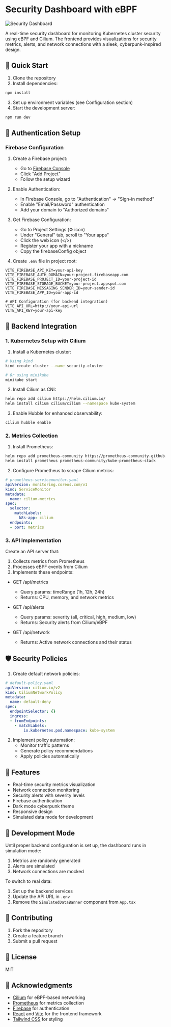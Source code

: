 # Security Dashboard with eBPF

![Security Dashboard](https://images.unsplash.com/photo-1558494949-ef010cbdcc31?auto=format&fit=crop&q=80&w=2000&h=600)

A real-time security dashboard for monitoring Kubernetes cluster security using eBPF and Cilium. The frontend provides visualizations for security metrics, alerts, and network connections with a sleek, cyberpunk-inspired design.

## 🚀 Quick Start

1. Clone the repository
2. Install dependencies:
```bash
npm install
```
3. Set up environment variables (see Configuration section)
4. Start the development server:
```bash
npm run dev
```

## 🔐 Authentication Setup

### Firebase Configuration

1. Create a Firebase project:
   - Go to [Firebase Console](https://console.firebase.google.com/)
   - Click "Add Project"
   - Follow the setup wizard

2. Enable Authentication:
   - In Firebase Console, go to "Authentication" → "Sign-in method"
   - Enable "Email/Password" authentication
   - Add your domain to "Authorized domains"

3. Get Firebase Configuration:
   - Go to Project Settings (⚙️ icon)
   - Under "General" tab, scroll to "Your apps"
   - Click the web icon (</>)
   - Register your app with a nickname
   - Copy the firebaseConfig object

4. Create `.env` file in project root:
```env
VITE_FIREBASE_API_KEY=your-api-key
VITE_FIREBASE_AUTH_DOMAIN=your-project.firebaseapp.com
VITE_FIREBASE_PROJECT_ID=your-project-id
VITE_FIREBASE_STORAGE_BUCKET=your-project.appspot.com
VITE_FIREBASE_MESSAGING_SENDER_ID=your-sender-id
VITE_FIREBASE_APP_ID=your-app-id

# API Configuration (for backend integration)
VITE_API_URL=http://your-api-url
VITE_API_KEY=your-api-key
```

## 🔧 Backend Integration

### 1. Kubernetes Setup with Cilium

1. Install a Kubernetes cluster:
```bash
# Using kind
kind create cluster --name security-cluster

# Or using minikube
minikube start
```

2. Install Cilium as CNI:
```bash
helm repo add cilium https://helm.cilium.io/
helm install cilium cilium/cilium --namespace kube-system
```

3. Enable Hubble for enhanced observability:
```bash
cilium hubble enable
```

### 2. Metrics Collection

1. Install Prometheus:
```bash
helm repo add prometheus-community https://prometheus-community.github.io/helm-charts
helm install prometheus prometheus-community/kube-prometheus-stack
```

2. Configure Prometheus to scrape Cilium metrics:
```yaml
# prometheus-servicemonitor.yaml
apiVersion: monitoring.coreos.com/v1
kind: ServiceMonitor
metadata:
  name: cilium-metrics
spec:
  selector:
    matchLabels:
      k8s-app: cilium
  endpoints:
  - port: metrics
```

### 3. API Implementation

Create an API server that:

1. Collects metrics from Prometheus
2. Processes eBPF events from Cilium
3. Implements these endpoints:

- GET /api/metrics
  - Query params: timeRange (1h, 12h, 24h)
  - Returns: CPU, memory, and network metrics

- GET /api/alerts
  - Query params: severity (all, critical, high, medium, low)
  - Returns: Security alerts from Cilium/eBPF

- GET /api/network
  - Returns: Active network connections and their status

## 🛡️ Security Policies

1. Create default network policies:
```yaml
# default-policy.yaml
apiVersion: cilium.io/v2
kind: CiliumNetworkPolicy
metadata:
  name: default-deny
spec:
  endpointSelector: {}
  ingress:
  - fromEndpoints:
    - matchLabels:
        io.kubernetes.pod.namespace: kube-system
```

2. Implement policy automation:
   - Monitor traffic patterns
   - Generate policy recommendations
   - Apply policies automatically

## 🎨 Features

- Real-time security metrics visualization
- Network connection monitoring
- Security alerts with severity levels
- Firebase authentication
- Dark mode cyberpunk theme
- Responsive design
- Simulated data mode for development

## 🔄 Development Mode

Until proper backend configuration is set up, the dashboard runs in simulation mode:

1. Metrics are randomly generated
2. Alerts are simulated
3. Network connections are mocked

To switch to real data:
1. Set up the backend services
2. Update the API URL in `.env`
3. Remove the `SimulatedDataBanner` component from `App.tsx`

## 🤝 Contributing

1. Fork the repository
2. Create a feature branch
3. Submit a pull request

## 📝 License

MIT

## 🙏 Acknowledgments

- [Cilium](https://cilium.io/) for eBPF-based networking
- [Prometheus](https://prometheus.io/) for metrics collection
- [Firebase](https://firebase.google.com/) for authentication
- [React](https://reactjs.org/) and [Vite](https://vitejs.dev/) for the frontend framework
- [Tailwind CSS](https://tailwindcss.com/) for styling